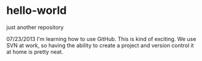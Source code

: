 # hello-world
just another repository

07/23/2013 I'm learning how to use GitHub.  This is kind of exciting.  We use SVN at work, so having the ability to create a project and version control it at home is pretty neat. 
